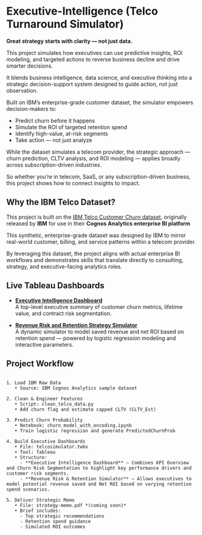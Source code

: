 # Executive-Intelligence (Telco Turnaround Simulator)


**Great strategy starts with clarity — not just data.**  

This project simulates how executives can use predictive insights, ROI modeling, and targeted actions to reverse business decline and drive smarter decisions.

It blends business intelligence, data science, and executive thinking into a strategic decision-support system designed to guide action, not just observation.

Built on IBM’s enterprise-grade customer dataset, the simulator empowers decision-makers to:
- Predict churn before it happens
- Simulate the ROI of targeted retention spend
- Identify high-value, at-risk segments
- Take action — not just analyze

While the dataset simulates a telecom provider, the strategic approach — churn prediction, CLTV analysis, and ROI modeling — applies broadly across subscription-driven industries.

So whether you’re in telecom, SaaS, or any subscription-driven business, this project shows how to connect insights to impact.

## Why the IBM Telco Dataset?

This project is built on the [IBM Telco Customer Churn dataset](https://www.ibm.com/docs/en/cognos-analytics/11.1.0?topic=samples-telco-customer-churn), originally released by **IBM** for use in their **Cognos Analytics enterprise BI platform**

This synthetic, enterprise-grade dataset was designed by IBM to mirror real-world customer, billing, and service patterns within a telecom provider.

By leveraging this dataset, the project aligns with actual enterprise BI workflows and demonstrates skills that translate directly to consulting, strategy, and executive-facing analytics roles.


## Live Tableau Dashboards

- [**Executive Intelligence Dashboard**](https://public.tableau.com/views/telcosimulatore/ExecutiveDashboard?:language=en-US&:sid=&:redirect=auth&:display_count=n&:origin=viz_share_link)  
  A top-level executive summary of customer churn metrics, lifetime value, and contract risk segmentation.

- [**Revenue Risk and Retention Strategy Simulator**](https://public.tableau.com/views/telcosimulatore2/SimulatorDashboard?:language=en-US&:sid=&:redirect=auth&:display_count=n&:origin=viz_share_link)  
  A dynamic simulator to model saved revenue and net ROI based on retention spend — powered by logistic regression modeling and interactive parameters.


## Project Workflow 

```plaintext

1. Load IBM Raw Data
   • Source: IBM Cognos Analytics sample dataset

2. Clean & Engineer Features
   • Script: clean_telco_data.py
   • Add churn flag and estimate capped CLTV (CLTV_Est)

3. Predict Churn Probability
   • Notebook: churn_model_with_encoding.ipynb
   • Train logistic regression and generate PredictedChurnProb

4. Build Executive Dashboards
   • File: telcosimulator.twbx
   • Tool: Tableau
   • Structure:
     - **Executive Intelligence Dashboard** — Combines KPI Overview and Churn Risk Segmentation to highlight key performance drivers and customer risk segments.
     - **Revenue Risk & Retention Simulator** — Allows executives to model potential revenue saved and Net ROI based on varying retention spend scenarios.

5. Deliver Strategic Memo
   • File: strategy-memo.pdf *(coming soon)*
   • Brief includes:
     - Top strategic recommendations
     - Retention spend guidance
     - Simulated ROI outcomes
